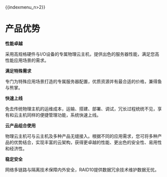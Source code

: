 {{indexmenu_n>2}}

# 产品优势

**性能卓越**

采用高规格硬件与I/O设备的专属物理云主机，提供出色的服务器性能，满足您高性能应用场景的需求。

**满足特殊需求**

专门为特殊应用场景打造的专属服务器配置，优质资源并有最合适的价格，兼得鱼与熊掌。

**快速上线**

免去传统物理主机的运维成本，运输、搭建、部署、调试，冗长过程统统不见，享有和云主机同样的便捷管理功能，系统快速上线。

**云产品组合使用**

物理云主机可与云主机及多种产品无缝接入。根据不同的应用需求，您可将多种产品的优势结合，实现丰富的云架构，获得更卓越的性能、更出色的安全性、易用性和经济性。

**稳定安全**

网络多链路与隔离技术保障内外安全，RAID10提供数据冗余技术维护数据无忧。
